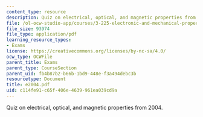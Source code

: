 ```yaml
---
content_type: resource
description: Quiz on electrical, optical, and magnetic properties from 2004.
file: /ol-ocw-studio-app/courses/3-225-electronic-and-mechanical-properties-of-materials-fall-2007/c114fe91c65f406e4639961ea039cd9a_e2004.pdf
file_size: 93974
file_type: application/pdf
learning_resource_types:
- Exams
license: https://creativecommons.org/licenses/by-nc-sa/4.0/
ocw_type: OCWFile
parent_title: Exams
parent_type: CourseSection
parent_uid: fb4b87b2-b66b-1bd9-448e-f3a494debc3b
resourcetype: Document
title: e2004.pdf
uid: c114fe91-c65f-406e-4639-961ea039cd9a
---
```

Quiz on electrical, optical, and magnetic properties from 2004.